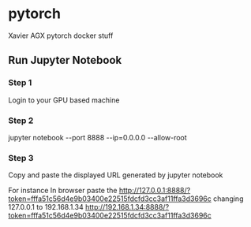 # pytorch
Xavier AGX pytorch docker stuff

## Run Jupyter Notebook
### Step 1
Login to your GPU based machine
### Step 2
jupyter notebook --port 8888 --ip=0.0.0.0 --allow-root
### Step 3
Copy and paste the displayed URL generated by jupyter notebook

For instance
In browser paste the http://127.0.0.1:8888/?token=fffa51c56d4e9b03400e22515fdcfd3cc3af11ffa3d3696c
changing 127.0.0.1 to 192.168.1.34
http://192.168.1.34:8888/?token=fffa51c56d4e9b03400e22515fdcfd3cc3af11ffa3d3696c
